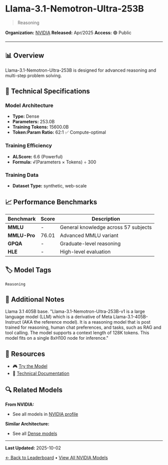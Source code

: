 # Llama-3.1-Nemotron-Ultra-253B

> Reasoning

**Organization:** [NVIDIA](../../labs/nvidia.md)
**Released:** Apr/2025
**Access:** 🟢 Public

---

## 📊 Overview

Llama-3.1-Nemotron-Ultra-253B is designed for advanced reasoning and multi-step problem solving.

## 🔧 Technical Specifications

### Model Architecture
- **Type:** Dense
- **Parameters:** 253.0B
- **Training Tokens:** 15600.0B
- **Token:Param Ratio:** 62:1 ✅ Compute-optimal

### Training Efficiency
- **ALScore:** 6.6 (Powerful)
- **Formula:** √(Parameters × Tokens) ÷ 300

### Training Data
- **Dataset Type:** synthetic, web-scale

## 📈 Performance Benchmarks

| Benchmark | Score | Description |
|-----------|-------|-------------|
| **MMLU** | - | General knowledge across 57 subjects |
| **MMLU-Pro** | 76.01 | Advanced MMLU variant |
| **GPQA** | - | Graduate-level reasoning |
| **HLE** | - | High-level evaluation |

## 🏷️ Model Tags

`Reasoning`

## 📝 Additional Notes

Llama 3.1 405B base. "Llama-3.1-Nemotron-Ultra-253B-v1 is a large language model (LLM) which is a derivative of Meta Llama-3.1-405B-Instruct (AKA the reference model). It is a reasoning model that is post trained for reasoning, human chat preferences, and tasks, such as RAG and tool calling. The model supports a context length of 128K tokens. This model fits on a single 8xH100 node for inference."

## 🔗 Resources

- 🎮 [Try the Model](https://huggingface.co/nvidia/Llama-3_1-Nemotron-Ultra-253B-v1)
- 📄 [Technical Documentation](https://developer.nvidia.com/blog/build-enterprise-ai-agents-with-advanced-open-nvidia-llama-nemotron-reasoning-models/)

## 🔍 Related Models

**From NVIDIA:**
- See all models in [NVIDIA profile](../../labs/nvidia.md)

**Similar Architecture:**
- See all [Dense models](../../architectures/dense.md)

---

**Last Updated:** 2025-10-02

[← Back to Leaderboard](../../README.md) • [View All NVIDIA Models](../../labs/nvidia.md)
